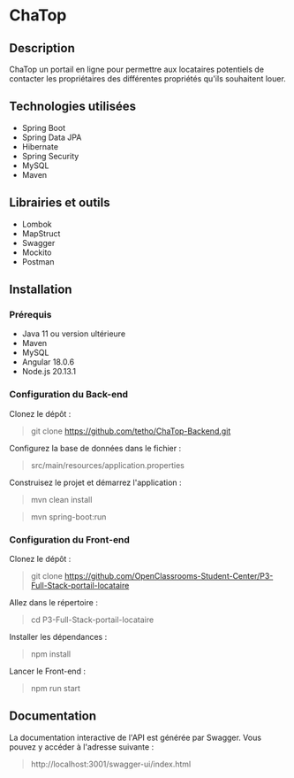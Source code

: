 # ChaTop

## Description
ChaTop un portail en ligne pour permettre aux locataires potentiels de contacter les propriétaires des différentes propriétés qu'ils souhaitent louer.

## Technologies utilisées
- Spring Boot
- Spring Data JPA
- Hibernate
- Spring Security
- MySQL
- Maven

## Librairies et outils

- Lombok
- MapStruct
- Swagger
- Mockito
- Postman

## Installation

### Prérequis

- Java 11 ou version ultérieure
- Maven
- MySQL
- Angular 18.0.6
- Node.js 20.13.1

### Configuration du Back-end

Clonez le dépôt : 

> git clone https://github.com/tetho/ChaTop-Backend.git

Configurez la base de données dans le fichier : 

> src/main/resources/application.properties

Construisez le projet et démarrez l'application : 

> mvn clean install

> mvn spring-boot:run

### Configuration du Front-end

Clonez le dépôt : 

> git clone https://github.com/OpenClassrooms-Student-Center/P3-Full-Stack-portail-locataire

Allez dans le répertoire :

> cd P3-Full-Stack-portail-locataire

Installer les dépendances :

> npm install

Lancer le Front-end :

> npm run start

## Documentation

La documentation interactive de l'API est générée par Swagger. Vous pouvez y accéder à l'adresse suivante :

> http://localhost:3001/swagger-ui/index.html